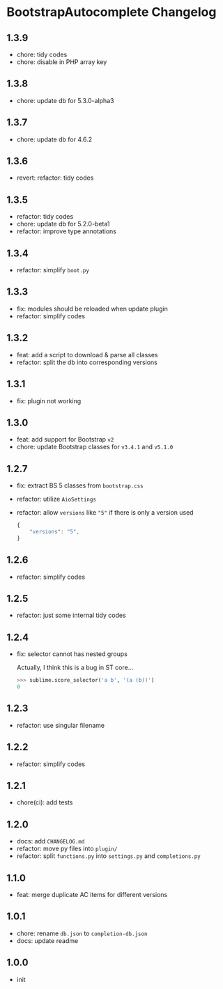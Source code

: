 # BootstrapAutocomplete Changelog

## 1.3.9

- chore: tidy codes
- chore: disable in PHP array key

## 1.3.8

- chore: update db for 5.3.0-alpha3

## 1.3.7

- chore: update db for 4.6.2

## 1.3.6

- revert: refactor: tidy codes

## 1.3.5

- refactor: tidy codes
- chore: update db for 5.2.0-beta1
- refactor: improve type annotations

## 1.3.4

- refactor: simplify `boot.py`

## 1.3.3

- fix: modules should be reloaded when update plugin
- refactor: simplify codes

## 1.3.2

- feat: add a script to download & parse all classes
- refactor: split the db into corresponding versions

## 1.3.1

- fix: plugin not working

## 1.3.0

- feat: add support for Bootstrap `v2`
- chore: update Bootstrap classes for `v3.4.1` and `v5.1.0`

## 1.2.7

- fix: extract BS 5 classes from `bootstrap.css`
- refactor: utilize `AioSettings`
- refactor: allow `versions` like `"5"` if there is only a version used

  ```js
  {
      "versions": "5",
  }
  ```

## 1.2.6

- refactor: simplify codes

## 1.2.5

- refactor: just some internal tidy codes

## 1.2.4

- fix: selector cannot has nested groups

  Actually, I think this is a bug in ST core...

  ```py
  >>> sublime.score_selector('a b', '(a (b))')
  0
  ```

## 1.2.3

- refactor: use singular filename

## 1.2.2

- refactor: simplify codes

## 1.2.1

- chore(ci): add tests

## 1.2.0

- docs: add `CHANGELOG.md`
- refactor: move py files into `plugin/`
- refactor: split `functions.py` into `settings.py` and `completions.py`

## 1.1.0

- feat: merge duplicate AC items for different versions

## 1.0.1

- chore: rename `db.json` to `completion-db.json`
- docs: update readme

## 1.0.0

- init
